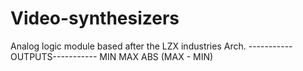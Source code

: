 # Video-synthesizers

Analog logic module based after the LZX industries Arch.
-----------OUTPUTS-----------
MIN
MAX
ABS (MAX - MIN)


